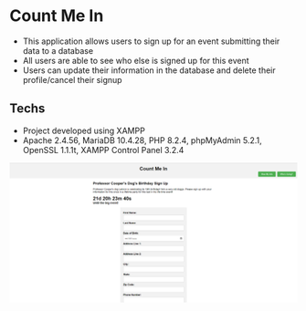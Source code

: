 # Count Me In
- This application allows users to sign up for an event submitting their data to a database
- All users are able to see who else is signed up for this event
- Users can update their information in the database and delete their profile/cancel their signup

## Techs
- Project developed using XAMPP
- Apache 2.4.56, MariaDB 10.4.28, PHP 8.2.4, phpMyAdmin 5.2.1, OpenSSL 1.1.1t, XAMPP Control Panel 3.2.4

[![alt text](https://github.com/cheaseeds/count-me-in/blob/main/cmi_demo.png?raw=true)](https://github.com/cheaseeds/count-me-in/blob/main/cmi_demo.PNG)
